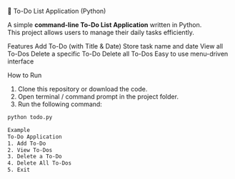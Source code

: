 📝 To-Do List Application (Python)

A simple **command-line To-Do List Application** written in Python.  
This project allows users to manage their daily tasks efficiently.

Features
Add To-Do (with Title & Date)
Store task name and date
View all To-Dos
Delete a specific To-Do
Delete all To-Dos
Easy to use menu-driven interface

How to Run
1. Clone this repository or download the code.
2. Open terminal / command prompt in the project folder.
3. Run the following command:

```bash
python todo.py

Example
To-Do Application
1. Add To-Do
2. View To-Dos
3. Delete a To-Do
4. Delete All To-Dos
5. Exit
